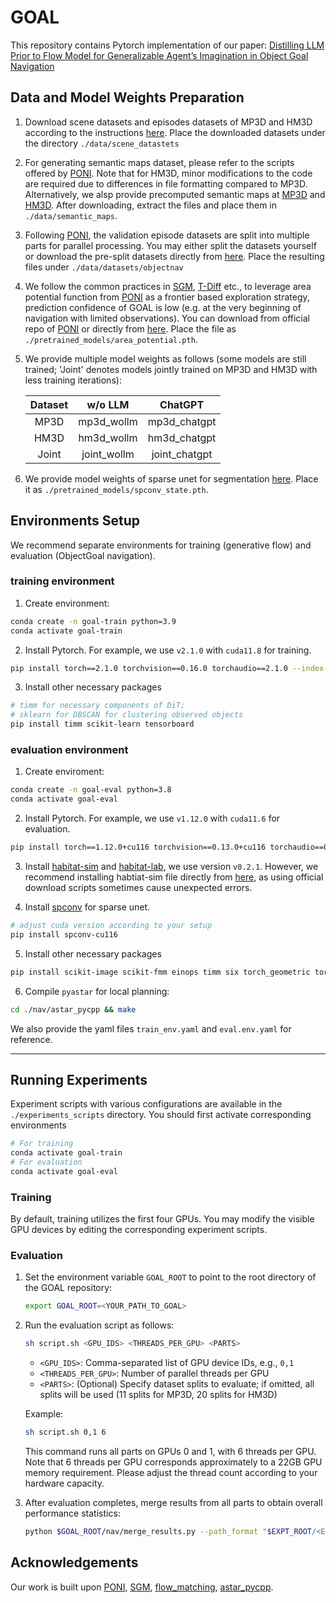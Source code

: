 # GOAL
This repository contains Pytorch implementation of our paper: [Distilling LLM Prior to Flow Model for Generalizable Agent’s Imagination in Object Goal Navigation](http://arxiv.org/abs/2508.09423)

## Data and Model Weights Preparation
1. Download scene datasets and episodes datasets of MP3D and HM3D according to the instructions [here](https://github.com/facebookresearch/habitat-lab/blob/main/DATASETS.md). Place the downloaded datasets under the directory `./data/scene_datastets`

2. For generating semantic maps dataset, please refer to the scripts offered by [PONI](https://github.com/srama2512/PONI). Note that for HM3D, minor modifications to the code are required due to differences in file formatting compared to MP3D. Alternatively, we alsp provide precomputed semantic maps at [MP3D](https://drive.google.com/file/d/1k4nreOA9xhC8PnKhk2FTlcsuAsZaAJki/view?usp=drive_link) and [HM3D](https://drive.google.com/file/d/174Vu2p97SRiRktLdfHV_4XaHFxucoz3F/view?usp=drive_link). After downloading, extract the files and place them in `./data/semantic_maps`.

3. Following [PONI](https://github.com/srama2512/PONI), the validation episode datasets are split into multiple parts for parallel processing. You may either split the datasets yourself or download the pre-split datasets directly from [here](https://drive.google.com/drive/folders/1ziiEyBOnRO5A2XHm24XSt5ext8HlkCQH?usp=drive_link). Place the resulting files under `./data/datasets/objectnav`

4. We follow the common practices in [SGM](https://github.com/sx-zhang/SGM), [T-Diff](https://github.com/sx-zhang/T-diff) etc., to leverage area potential function from [PONI](https://github.com/srama2512/PONI) as a frontier based exploration strategy, prediction confidence of GOAL is low (e.g. at the very beginning of navigation with limited observations). You can download from official repo of [PONI](https://github.com/srama2512/PONI) or directly from [here](https://drive.google.com/file/d/1DpG4k7lFl6SV54Eud2CmPgva2CEQsVYD/view?usp=drive_link). Place the file as `./pretrained_models/area_potential.pth`. 

4. We provide multiple model weights as follows (some models are still trained; 'Joint' denotes models jointly trained on MP3D and HM3D with less training iterations):

    | Dataset | w/o LLM       | ChatGPT         |
    |:-------:|:-------------:|:---------------:|
    | MP3D    | mp3d_wollm    | mp3d_chatgpt    |
    | HM3D    | hm3d_wollm    | hm3d_chatgpt    |
    | Joint   | joint_wollm   | joint_chatgpt   |


5. We provide model weights of sparse unet for segmentation [here](https://drive.google.com/file/d/194ZN-eua0CjN9o1ymbf4_9eLY1uUhXyT/view?usp=drive_link). Place it as `./pretrained_models/spconv_state.pth`.

## Environments Setup
We recommend separate environments for training (generative flow) and evaluation (ObjectGoal navigation).
### training environment
1. Create environment:
```bash
conda create -n goal-train python=3.9
conda activate goal-train
```
2. Install Pytorch. For example, we use `v2.1.0` with `cuda11.8` for training.
```bash
pip install torch==2.1.0 torchvision==0.16.0 torchaudio==2.1.0 --index-url https://download.pytorch.org/whl/cu118
```
3. Install other necessary packages
```bash
# timm for necessary components of DiT; 
# sklearn for DBSCAN for clustering observed objects
pip install timm scikit-learn tensorboard
```

### evaluation environment
1. Create enviroment:
```bash
conda create -n goal-eval python=3.8
conda activate goal-eval
```
2. Install Pytorch. For example, we use `v1.12.0` with `cuda11.6` for evaluation. 
```bash
pip install torch==1.12.0+cu116 torchvision==0.13.0+cu116 torchaudio==0.12.0 --extra-index-url https://download.pytorch.org/whl/cu116
```
3. Install [habitat-sim](https://github.com/facebookresearch/habitat-sim) and [habitat-lab](https://github.com/facebookresearch/habitat-lab), we use version `v0.2.1`. However, we recommend installing habtiat-sim file directly from [here](https://anaconda.org/aihabitat/habitat-sim/files), as using official download scripts sometimes cause unexpected errors. 

4. Install [spconv](https://github.com/traveller59/spconv) for sparse unet. 
```bash
# adjust cuda version according to your setup 
pip install spconv-cu116
```

5. Install other necessary packages
```bash
pip install scikit-image scikit-fmm einops timm six torch_geometric torchdiffeq
```

6. Compile `pyastar` for local planning:
```bash
cd ./nav/astar_pycpp && make
```

We also provide the yaml files `train_env.yaml` and `eval.env.yaml` for reference.  

---

## Running Experiments

Experiment scripts with various configurations are available in the `./experiments_scripts` directory. You should first activate corresponding environments
```bash
# For training 
conda activate goal-train
# For evaluation 
conda activate goal-eval
```

### Training

By default, training utilizes the first four GPUs. You may modify the visible GPU devices by editing the corresponding experiment scripts.

### Evaluation

1. Set the environment variable `GOAL_ROOT` to point to the root directory of the GOAL repository:
    ```bash
    export GOAL_ROOT=<YOUR_PATH_TO_GOAL>
    ```

2. Run the evaluation script as follows:
    ```bash
    sh script.sh <GPU_IDS> <THREADS_PER_GPU> <PARTS>
    ```

    - `<GPU_IDS>`: Comma-separated list of GPU device IDs, e.g., `0,1`  
    - `<THREADS_PER_GPU>`: Number of parallel threads per GPU  
    - `<PARTS>`: (Optional) Specify dataset splits to evaluate; if omitted, all splits will be used (11 splits for MP3D, 20 splits for HM3D)

    Example:
    ```bash
    sh script.sh 0,1 6
    ```
    This command runs all parts on GPUs 0 and 1, with 6 threads per GPU. Note that 6 threads per GPU corresponds approximately to a 22GB GPU memory requirement. Please adjust the thread count according to your hardware capacity.

3. After evaluation completes, merge results from all parts to obtain overall performance statistics:
    ```bash
    python $GOAL_ROOT/nav/merge_results.py --path_format "$EXPT_ROOT/<EXP_NAME>/tb_seed_100_val_part_*/stats.json"
    ```

## Acknowledgements
Our work is built upon [PONI](https://github.com/srama2512/PONI), [SGM](https://github.com/sx-zhang/SGM), [flow_matching](https://github.com/facebookresearch/flow_matching), [astar_pycpp](https://github.com/srama2512/astar_pycpp).